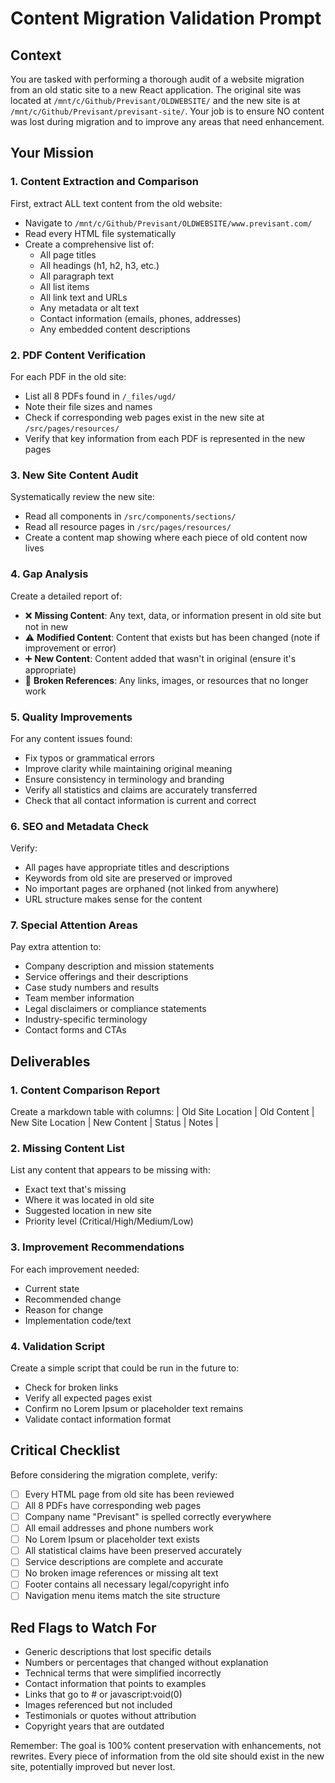 # Content Migration Validation Prompt

## Context
You are tasked with performing a thorough audit of a website migration from an old static site to a new React application. The original site was located at `/mnt/c/Github/Previsant/OLDWEBSITE/` and the new site is at `/mnt/c/Github/Previsant/previsant-site/`. Your job is to ensure NO content was lost during migration and to improve any areas that need enhancement.

## Your Mission

### 1. **Content Extraction and Comparison**
First, extract ALL text content from the old website:
- Navigate to `/mnt/c/Github/Previsant/OLDWEBSITE/www.previsant.com/`
- Read every HTML file systematically
- Create a comprehensive list of:
  - All page titles
  - All headings (h1, h2, h3, etc.)
  - All paragraph text
  - All list items
  - All link text and URLs
  - Any metadata or alt text
  - Contact information (emails, phones, addresses)
  - Any embedded content descriptions

### 2. **PDF Content Verification**
For each PDF in the old site:
- List all 8 PDFs found in `/_files/ugd/`
- Note their file sizes and names
- Check if corresponding web pages exist in the new site at `/src/pages/resources/`
- Verify that key information from each PDF is represented in the new pages

### 3. **New Site Content Audit**
Systematically review the new site:
- Read all components in `/src/components/sections/`
- Read all resource pages in `/src/pages/resources/`
- Create a content map showing where each piece of old content now lives

### 4. **Gap Analysis**
Create a detailed report of:
- ❌ **Missing Content**: Any text, data, or information present in old site but not in new
- ⚠️ **Modified Content**: Content that exists but has been changed (note if improvement or error)
- ➕ **New Content**: Content added that wasn't in original (ensure it's appropriate)
- 🔗 **Broken References**: Any links, images, or resources that no longer work

### 5. **Quality Improvements**
For any content issues found:
- Fix typos or grammatical errors
- Improve clarity while maintaining original meaning
- Ensure consistency in terminology and branding
- Verify all statistics and claims are accurately transferred
- Check that all contact information is current and correct

### 6. **SEO and Metadata Check**
Verify:
- All pages have appropriate titles and descriptions
- Keywords from old site are preserved or improved
- No important pages are orphaned (not linked from anywhere)
- URL structure makes sense for the content

### 7. **Special Attention Areas**
Pay extra attention to:
- Company description and mission statements
- Service offerings and their descriptions
- Case study numbers and results
- Team member information
- Legal disclaimers or compliance statements
- Industry-specific terminology
- Contact forms and CTAs

## Deliverables

### 1. **Content Comparison Report**
Create a markdown table with columns:
| Old Site Location | Old Content | New Site Location | New Content | Status | Notes |

### 2. **Missing Content List**
List any content that appears to be missing with:
- Exact text that's missing
- Where it was located in old site
- Suggested location in new site
- Priority level (Critical/High/Medium/Low)

### 3. **Improvement Recommendations**
For each improvement needed:
- Current state
- Recommended change
- Reason for change
- Implementation code/text

### 4. **Validation Script**
Create a simple script that could be run in the future to:
- Check for broken links
- Verify all expected pages exist
- Confirm no Lorem Ipsum or placeholder text remains
- Validate contact information format

## Critical Checklist
Before considering the migration complete, verify:
- [ ] Every HTML page from old site has been reviewed
- [ ] All 8 PDFs have corresponding web pages
- [ ] Company name "Previsant" is spelled correctly everywhere
- [ ] All email addresses and phone numbers work
- [ ] No Lorem Ipsum or placeholder text exists
- [ ] All statistical claims have been preserved accurately
- [ ] Service descriptions are complete and accurate
- [ ] No broken image references or missing alt text
- [ ] Footer contains all necessary legal/copyright info
- [ ] Navigation menu items match the site structure

## Red Flags to Watch For
- Generic descriptions that lost specific details
- Numbers or percentages that changed without explanation
- Technical terms that were simplified incorrectly
- Contact information that points to examples
- Links that go to # or javascript:void(0)
- Images referenced but not included
- Testimonials or quotes without attribution
- Copyright years that are outdated

Remember: The goal is 100% content preservation with enhancements, not rewrites. Every piece of information from the old site should exist in the new site, potentially improved but never lost.